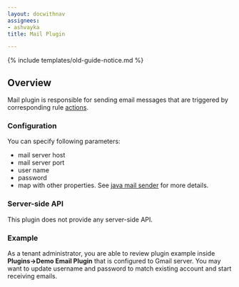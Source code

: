 ```yaml
---
layout: docwithnav
assignees:
- ashvayka
title: Mail Plugin

---
```


{% include templates/old-guide-notice.md %}

## Overview

Mail plugin is responsible for sending email messages that are triggered by corresponding rule [actions](/docs/reference/actions/send-mail-action/).  

### Configuration

You can specify following parameters:
 
 - mail server host
 - mail server port
 - user name
 - password
 - map with other properties. 
See [java mail sender](http://docs.spring.io/spring/docs/current/javadoc-api/org/springframework/mail/javamail/JavaMailSenderImpl.html#setJavaMailProperties-java.util.Properties-) for more details. 

### Server-side API

This plugin does not provide any server-side API. 

### Example

As a tenant administrator, you are able to review plugin example inside **Plugins->Demo Email Plugin** that is configured to Gmail server.
You may want to update username and password to match existing account and start receiving emails.

